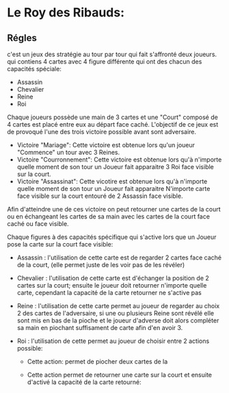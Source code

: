 # Le Roy des Ribauds:
## Régles
c'est un jeux des stratégie au tour par tour qui fait s'affronté deux joueurs. qui contiens 4 cartes avec 4 figure différente qui ont des chacun des capacités spéciale:
- Assassin
- Chevalier
- Reine
- Roi

Chaque joueurs possède une main de 3 cartes et une "Court" composé de 4 cartes est placé entre eux au départ face caché. 
L'objectif de ce jeux est de provoqué l'une des trois victoire possible avant sont adversaire.

- Victoire "Mariage": Cette victoire est obtenue lors  qu'un joueur "Commence" un tour avec 3 Reines.
- Victoire "Courronnement": Cette victoire est obtenue lors qu'à n'importe quelle moment de son tour un Joueur fait apparaitre 3 Roi face visible sur la court.
- Victoire "Assassinat": Cette vicotire est obtenue lors qu'à n'importe quelle moment de son tour un Joueur fait apparaitre N'importe carte face visible sur la court entouré de 2 Assassin face visible.

Afin d'atteindre une de ces victoire on peut retourner une cartes de la court ou en échangeant les cartes de sa main avec les cartes de la court face caché ou face visible.

Chaque figures à des capacités spécifique qui s'active lors que un Joueur pose la carte sur la court face visible: 

- Assassin : l'utilisation de cette carte est de regarder 2 cartes face caché de la court, (elle permet juste de les voir pas de les révéler)

- Chevalier : l'utilisation de cette carte est d'échanger la position de 2 cartes sur la court; ensuite le joueur doit retourner n'importe quelle carte, cependant la capacité de la carte retourner ne s'active pas

- Reine : l'utilisation de cette carte permet au joueur de regarder au choix 2 des cartes de l'adversaire, si une ou plusieurs Reine sont révélé elle sont mis en bas de la pioche et le joueur d'adverse doit alors compléter sa main en piochant suffisament de carte afin d'en avoir 3.

- Roi : l'utilisation de cette permet au joueur de choisir entre 2 actions possible:

     * Cette action: permet de piocher deux cartes de la 

    * Cette action permet de retourner une carte sur la court et ensuite d'activé la capacité de la carte retourné: